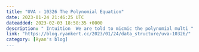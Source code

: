```yaml
---
title: "UVA - 10326 The Polynomial Equation"
date: 2023-01-24 21:46:25 UTC
dateadded: 2023-02-03 18:58:35 +0000
description: " Intuition  We are told to micmic the polynomial multi "
link: "https://blog.ryankert.cc/2023/01/24/data_structure/uva-10326/"
category: [Ryan's blog]
---
```


